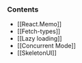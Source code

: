 
### Contents
- [[React.Memo]]
- [[Fetch-types]]
- [[Lazy loading]]
- [[Concurrent Mode]]
- [[SkeletonUI]]